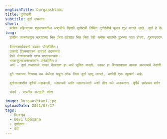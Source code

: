 ```yaml
---
englishTitle: Durgaashtami
title: दुर्गाष्टमी
subtitle: दुर्गा उपासना
short:
  प्रत्येक महिन्याच्या शुक्लपक्षातील अष्टमीचे दिवशी दुर्गाष्टमी निमित्त दुर्गादेवीचे पूजन शुभ मानले जाते. दुर्गा हे देवीचे एक सुप्रसिद्ध स्वरूप आहे. उमा, गौरी, पार्वती, चंडी, चामुंडा, काली, कपालिनी, भवानी, विजया, इ. देवींची अनेक नावे व रूपे आहेत.
long:
  प्राचीन काळापासून भारताच्या भिन्न भित्र प्रदेशांत भिन्न भिन्न देवी अनेक नावांनी पुजल्या जात होत्या. पुराणकारांनी त्या सर्व देवीना दुर्गाच्या ठिकाणी एकरूप केले व दुर्गाला शिवाच्या पत्नीपदावर बसविले. देवीच्या या दुर्गास्वरूपाची व्युत्पत्ती अशी -
  
  दैत्यनाशार्थवचनो दकारः परिकीर्तितः।
  उकारो विघ्ननाशस्य वाचको वेदसम्मतः
  रेफो रोगघ्नवचनो गश्च पापघ्नवाचकः।
  भयशत्रुघ्नवचनश्चाकारः परिकीर्तितः॥
  अर्थ - दुर्गा शब्दातला दकार दैत्यनाश हा अर्थ सूचित करतो. उकार हा विघ्ननाशाचा वाचक असल्याचे वेदांनी मान्य केले आहे. रेफाचा रोगहरण, ग चा पापनाशन आणि आ चा भय व शत्रू यांचे हनन असा अर्थ सांगितलेला आहे.

  दुर्ग नावाच्या दैत्याचा वध केलेला पाहून लोक तिला दुर्गा म्हणू लागले, अशीही एक व्युत्पत्ती आहे.

  दुर्गासप्तशतीत दुर्गेची महाकाली, महालक्ष्मी आणि महासरस्वती अशी तीन रूपे आढळतात. दुर्गेचे सर्वप्रथम वर्णन आणि स्तोत्र महाभारतात आढळते. त्यावरून महाभारतकाली दुर्गादेवी ही लोकमानसात आदराचे तो. स्थान मिळवून बसली होती आणि भक्तांची विघ्ने, अरिष्टे, संकटे निवारण करणारी म्हणून तिची प्रसिद्धी झाली होती, हे कळून येते. भारतीय युद्धाच्या प्रसंगी त्या युद्धात जय मिळावा म्हणून श्रीकृष्णाने अर्जुनाला तिचे स्तोत्र म्हणायला सांगितले होते. अर्जुनाने स्तोत्र म्हणताक्षणीच दुर्गादेवी अंतरिक्षात प्रकट होऊन तिने अर्जुनाला 'तू युद्धात अजिंक्य ठरशील' असा वर दिला (म. भा. भीष्म. २३)

  संदर्भ - भारतीय संस्कृति कोश

image: Durgaashtami.jpg
uploadDate: 2021/07/17
tags:
  - Durga
  - Devi Upasana
  - दुर्गामाता
  - देवी
---
```

